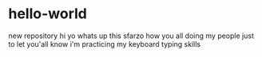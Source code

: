 # hello-world
new repository
hi yo whats up this sfarzo how you all doing my people just to let you'all know i'm practicing my keyboard typing skills
